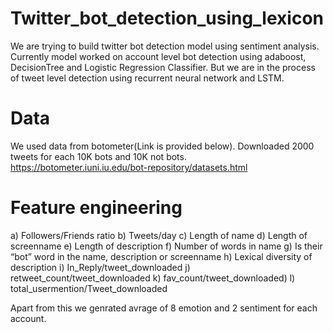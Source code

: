 # Twitter_bot_detection_using_lexicon
We are trying to build twitter bot detection model using sentiment analysis.
Currently model worked on account level bot detection using adaboost, DecisionTree and Logistic Regression Classifier.
But we are in the process of tweet level detection using recurrent neural network and LSTM.

# Data
We used data from botometer(Link is provided below). Downloaded 2000 tweets for each 10K bots and 10K not bots. 
https://botometer.iuni.iu.edu/bot-repository/datasets.html

# Feature engineering
a) Followers/Friends ratio
b) Tweets/day
c) Length of name
d) Length of screenname
e) Length of description
f) Number of words in name
g) Is their “bot” word in the name, description or screenname
h) Lexical diversity of description
i) In_Reply/tweet_downloaded
j) retweet_count/tweet_downloaded
k) fav_count/tweet_downloaded)
l) total_usermention/Tweet_downloaded
 
 Apart from this we genrated avrage of 8 emotion and 2 sentiment for each account.

